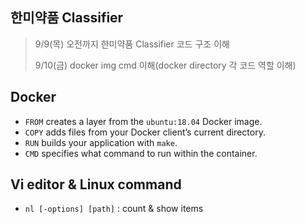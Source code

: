 ## 한미약품 Classifier

> 9/9(목) 오전까지 한미약품 Classifier 코드 구조 이해
>
> 9/10(금) docker img cmd 이해(docker directory 각 코드 역할 이해)



## Docker

- `FROM` creates a layer from the `ubuntu:18.04` Docker image.
- `COPY` adds files from your Docker client’s current directory.
- `RUN` builds your application with `make`.
- `CMD` specifies what command to run within the container.



## Vi editor & Linux command

- `nl [-options] [path]` : count & show items
